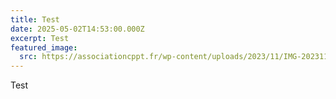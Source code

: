 ```yaml
---
title: Test
date: 2025-05-02T14:53:00.000Z
excerpt: Test
featured_image:
  src: https://associationcppt.fr/wp-content/uploads/2023/11/IMG-20231125-WA0091-1080x675.jpg
---
```

Test
